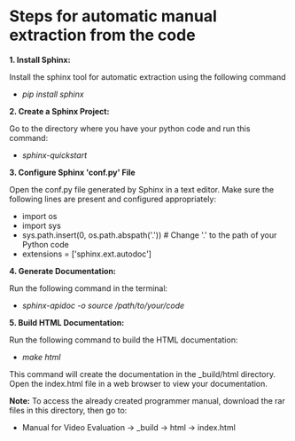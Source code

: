 # Steps for automatic manual extraction from the code

**1. Install Sphinx:** 

Install the sphinx tool for automatic extraction using the following command
* _pip install sphinx_

**2. Create a Sphinx Project:**

Go to the directory where you have your python code and run this command:
* _sphinx-quickstart_

**3. Configure Sphinx 'conf.py' File**

Open the conf.py file generated by Sphinx in a text editor. Make sure the following lines are present and configured appropriately:

* import os
* import sys
* sys.path.insert(0, os.path.abspath('.'))               # Change '.' to the path of your Python code
* extensions = ['sphinx.ext.autodoc']

**4. Generate Documentation:**

Run the following command in the terminal:
* _sphinx-apidoc -o source /path/to/your/code_

**5. Build HTML Documentation:**

Run the following command to build the HTML documentation:
* _make html_

This command will create the documentation in the _build/html directory. Open the index.html file in a web browser to view your documentation.

**Note:**
To access the already created programmer manual, download the rar files in this directory, then go to:
*  Manual for Video Evaluation -> _build -> html -> index.html
